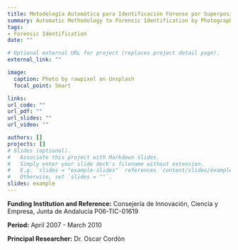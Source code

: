 ```yaml
---
title: Metodología Automática para Identificación Forense por Superposición Fotográfica usando Algoritmos Evolutivos, Lógica Difusa y Registrado de Imágenes
summary: Automatic Methodology to Forensic Identification by Photographic Superimposition Using Evolutionary Algorithms, Fuzzy Logic and Image Registration
tags:
- Forensic Identification
date: ""

# Optional external URL for project (replaces project detail page).
external_link: ""

image:
  caption: Photo by rawpixel on Unsplash
  focal_point: Smart

links: 
url_code: ""
url_pdf: ""
url_slides: ""
url_video: ""

authors: []
projects: []
# Slides (optional).
#   Associate this project with Markdown slides.
#   Simply enter your slide deck's filename without extension.
#   E.g. `slides = "example-slides"` references `content/slides/example-slides.md`.
#   Otherwise, set `slides = ""`.
slides: example
---
```

  **Funding Institution and Reference:** Consejería de Innovación, Ciencia y Empresa, Junta de Andalucía P06-TIC-01619

  **Period:** April 2007 - March 2010

  **Principal Researcher:** Dr. Oscar Cordón